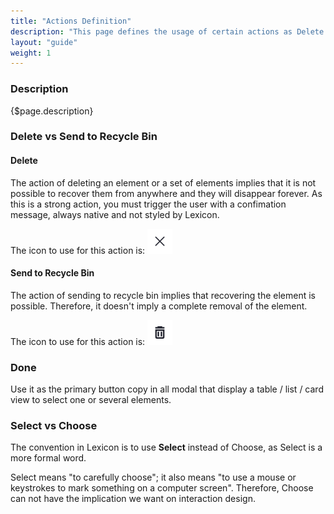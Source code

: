 ```yaml
---
title: "Actions Definition"
description: "This page defines the usage of certain actions as Delete vs Send to Recycle Bin, Select vs Choose ..."
layout: "guide"
weight: 1
---
```


### Description

{$page.description}

### Delete vs Send to Recycle Bin

#### Delete

The action of deleting an element or a set of elements implies that it is not possible to recover them from anywhere and they will disappear forever.
As this is a strong action, you must trigger the user with a confimation message, always native and not styled by Lexicon.

The icon to use for this action is:
![delete or times icon](../../../images/delete.png)

#### Send to Recycle Bin

The action of sending to recycle bin implies that recovering the element is possible. Therefore, it doesn't imply a complete removal of the element.

The icon to use for this action is:
![trash can icon](../../../images/trash.png)

### Done

Use it as the primary button copy in all modal that display a table / list  / card view to select one or several elements.

### Select vs Choose

The convention in Lexicon is to use **Select** instead of Choose, as Select is a more formal word.

Select means "to carefully choose"; it also means "to use a mouse or keystrokes to mark something on a computer screen". Therefore, Choose can not have the implication we want on interaction design.

